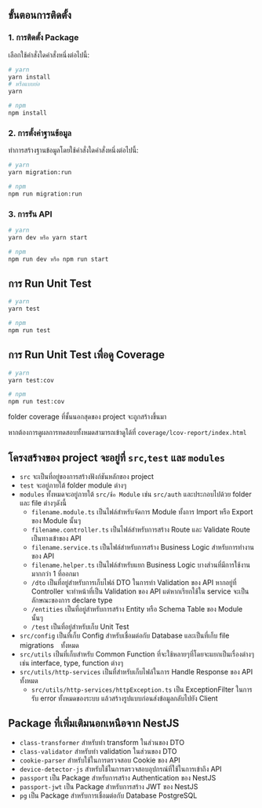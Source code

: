 
## ขั้นตอนการติดตั้ง

### 1. การติดตั้ง Package
เลือกใช้คำสั่งใดคำสั่งหนึ่งต่อไปนี้:

```bash
# yarn
yarn install
# หรือแบบย่อ
yarn
```

```bash
# npm
npm install
```

### 2. การตั้งค่าฐานข้อมูล
ทำการสร้างฐานข้อมูลโดยใช้คำสั่งใดคำสั่งหนึ่งต่อไปนี้:

```bash
# yarn
yarn migration:run
```

```bash
# npm
npm run migration:run
```

### 3. การรัน API
```bash
# yarn
yarn dev หรือ yarn start
```
```bash
# npm
npm run dev หรือ npm run start
```

## การ Run Unit Test

```bash
# yarn
yarn test
```

```bash
# npm
npm run test
```

## การ Run Unit Test เพื่อดู Coverage

```bash
# yarn
yarn test:cov
```

```bash
# npm
npm run test:cov
```

folder coverage ที่ชั้นนอกสุดของ project จะถูกสร้างขึ้นมา

หากต้องการดูผลการทดสอบทั้งหมดสามารถเข้าดูได้ที่ `coverage/lcov-report/index.html`


## โครงสร้างของ project จะอยู่ที่ `src`,`test` และ `modules`

- `src` จะเป็นที่อยู่ของการสร้างฟังก์ชันหลักของ project
- `test` จะอยู่ภายใต้ folder module ต่างๆ
- `modules` ทั้งหมดจะอยู่ภายใต้ `src/ชื่อ Module` เช่น `src/auth` และประกอบไปด้วย folder และ file ต่างๆดังนี้
    - `filename.module.ts` เป็นไฟล์สำหรับจัดการ Module ทั้งการ Import หรือ Export ของ Module นั้นๆ
    - `filename.controller.ts` เป็นไฟล์สำหรับการสร้าง Route และ Validate Route เป็นทางเข้าของ API
    - `filename.service.ts` เป็นไฟล์สำหรับการสร้าง Business Logic สำหรับการทำงานของ API
    - `filename.helper.ts` เป็นไฟล์สำหรับแยก Business Logic บางส่วนที่มีการใช้งานมากกว่า 1 ที่ออกมา
    - `/dto` เป็นที่อยู่สำหรับการเก็บไฟล์ DTO ในการทำ Validation ของ API หากอยู่ที่ Controller 
    จะทำหน้าที่เป็น Validation ของ API แต่หากเรียกใช้ใน service จะเป็นลักษณะของการ declare type
    - `/entities` เป็นที่อยู่สำหรับการสร้าง Entity หรือ Schema Table ของ Module นั้นๆ
    - `/test` เป็นที่อยู่สำหรับเก็บ Unit Test 
- `src/config` เป็นที่เก็บ Config สำหรับเชื่อมต่อกับ Database และเป็นที่เก็บ file migrations　ทั้งหมด
- `src/utils` เป็นที่เก็บสำหรับ Common Function ที่จะใช้หลายๆที่โดยจะแยกเป็นเรื่องต่างๆ เช่น interface, type, function ต่างๆ
- `src/utils/http-services` เป็นที่สำหรับเก็บไฟล์ในการ Handle Response ของ API ทั้งหมด
    - `src/utils/http-services/httpException.ts` เป็น ExceptionFilter ในการรับ error ทั้งหมดของระบบ แล้วสร้างรูปแบบก่อนส่งข้อมูลกลับไปยัง Client

## Package ที่เพิ่มเติมนอกเหนือจาก NestJS
- `class-transformer` สำหรับทำ transform ในส่วนของ DTO
- `class-validator` สำหรับทำ validation ในส่วนของ DTO
- `cookie-parser` สำหรับใช้ในการตรวจสอบ Cookie ของ API
- `device-detector-js` สำหรับใช้ในการตรวจสอบอุปกรณ์ที่ใช้ในการเข้าถึง API
- `passport` เป็น Package สำหรับการสร้าง Authentication ของ NestJS
- `passport-jwt` เป็น Package สำหรับการสร้าง JWT ของ NestJS
- `pg` เป็น Package สำหรับการเชื่อมต่อกับ Database PostgreSQL

